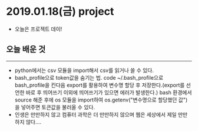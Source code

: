 # 2019.01.18(금) project

- 오늘은 프로젝트 데이!

## 오늘 배운 것

---

- python에서는 csv 모듈을 import해서 csv를 읽거나 쓸 수 있다.
- bash_profile으로 token값을 숨기는 법.
  code ~/.bash_profile으로 bash_profile을 킨다음 export를 활용하여 변수명 할당 후 저장한다.(export를 선언한 바로 후 띄어쓰기 이외에 띄어쓰기가 있으면 에러가 발생한다.) bash 환경에서 source 해준 후에 os 모듈을 import하여 os.getenv("변수명으로 할당했던 값")을 넣어주면 토큰값을 불러올 수 있다.
- 인생은 만만하지 않고 컴퓨터 과학은 더 만만하지 않으며 웹은 세상에서 제일 만만하지 않다....